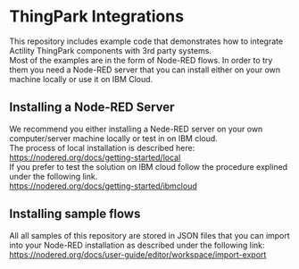 # ThingPark Integrations
This repository includes example code that demonstrates how to integrate Actility ThingPark components with 3rd party systems.  
Most of the examples are in the form of Node-RED flows. In order to try them you need a Node-RED server that you can install either on your own machine locally or use it on IBM Cloud.
## Installing a Node-RED Server
We recommend you either installing a Nede-RED server on your own computer/server machine locally or test in on IBM cloud.  
The process of local installation is described here:  
https://nodered.org/docs/getting-started/local  
If you prefer to test the solution on IBM cloud follow the procedure explined under the following link.  
https://nodered.org/docs/getting-started/ibmcloud
## Installing sample flows
All all samples of this repository are stored in JSON files that you can import into your Node-RED installation as described under the following link:
https://nodered.org/docs/user-guide/editor/workspace/import-export
